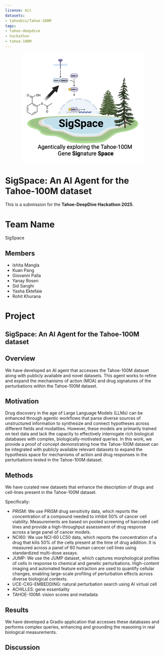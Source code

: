 ```yaml
---
license: mit
datasets:
- tahoebio/Tahoe-100M
tags:
- tahoe-deepdive
- hackathon
- tahoe-100M
---
```


<div align="center">
  <img src="img/SigSpace.png" alt="SigSpace Logo" width="400"/>
</div>

# SigSpace: An AI Agent for the Tahoe-100M dataset
This is a submission for the **Tahoe-DeepDive Hackathon 2025**.

# Team Name
SigSpace

## Members
- Ishita Mangla
- Kuan Pang
- Giovanni Palla
- Yanay Rosen
- Sid Sanghi
- Yasha Ektefaie
- Rohit Khurana

# Project
## SigSpace: An AI Agent for the Tahoe-100M dataset

## Overview
We have developed an AI agent that accesses the Tahoe-100M dataset along with publicly available and novel datasets. This agent works to refine and expand the mechanisms of action (MOA) and drug signatures of the perturbations within the Tahoe-100M dataset.

## Motivation
Drug discovery in the age of Large Language Models (LLMs) can be enhanced through agentic workflows that parse diverse sources of unstructured information to synthesize and connect hypotheses across different fields and modalities. However, these models are primarily trained on text data and lack the capacity to effectively interrogate rich biological databases with complex, biologically-motivated queries. In this work, we provide a proof of concept demonstrating how the Tahoe-100M dataset can be integrated with publicly available relevant datasets to expand the hypothesis space for mechanisms of action and drug responses in the perturbations tested in the Tahoe-100M dataset.

## Methods
We have curated new datasets that enhance the description of drugs and cell-lines present in the Tahoe-100M dataset. 

Specifically:
- PRISM: <briefly describe the database and what kind of information the agent is able to parse from it> We use PRISM drug sensitivity data, which reports the concentration of a compound needed to inhibit 50% of cancer cell viability. Measurements are based on pooled screening of barcoded cell lines and provide a high-throughput assessment of drug response across a large panel of cancer models.
- NCI60: We use NCI-60 LC50 data, which reports the concentration of a drug that kills 50% of the cells present at the time of drug addition. It is measured across a panel of 60 human cancer cell lines using standardized multi-dose assays. <briefly describe the database and what kind of information the agent is able to parse from it>
- JUMP: <briefly describe the database and what kind of information the agent is able to parse from it> We use the JUMP dataset, which captures morphological profiles of cells in response to chemical and genetic perturbations. High-content imaging and automated feature extraction are used to quantify cellular changes, enabling large-scale profiling of perturbation effects across diverse biological contexts.
- UCE-CXG-EMBEDDING: natural perturbation search using AI virtual cell <briefly describe the database and what kind of information the agent is able to parse from it>
- ACHILLES: gene essentiality <briefly describe the database and what kind of information the agent is able to parse from it>
- TAHOE-100M: vision scores and metadata <briefly describe the database and what kind of information the agent is able to parse from it>

## Results

We have developed a Gradio application that accesses these databases and performs complex queries, enhancing and grounding the reasoning in real biological measurements.

## Discussion
